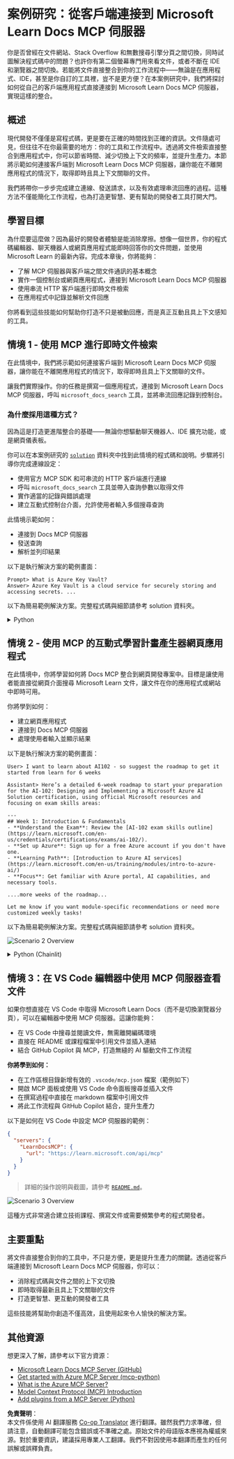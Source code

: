 <!--
CO_OP_TRANSLATOR_METADATA:
{
  "original_hash": "4319d291c9d124ecafea52b3d04bfa0e",
  "translation_date": "2025-07-14T06:19:52+00:00",
  "source_file": "09-CaseStudy/docs-mcp/README.md",
  "language_code": "tw"
}
-->
# 案例研究：從客戶端連接到 Microsoft Learn Docs MCP 伺服器

你是否曾經在文件網站、Stack Overflow 和無數搜尋引擎分頁之間切換，同時試圖解決程式碼中的問題？也許你有第二個螢幕專門用來看文件，或者不斷在 IDE 和瀏覽器之間切換。若能將文件直接整合到你的工作流程中——無論是在應用程式、IDE，甚至是你自訂的工具裡，豈不是更方便？在本案例研究中，我們將探討如何從自己的客戶端應用程式直接連接到 Microsoft Learn Docs MCP 伺服器，實現這樣的整合。

## 概述

現代開發不僅僅是寫程式碼，更是要在正確的時間找到正確的資訊。文件隨處可見，但往往不在你最需要的地方：你的工具和工作流程中。透過將文件檢索直接整合到應用程式中，你可以節省時間、減少切換上下文的頻率，並提升生產力。本節將示範如何連接客戶端到 Microsoft Learn Docs MCP 伺服器，讓你能在不離開應用程式的情況下，取得即時且具上下文關聯的文件。

我們將帶你一步步完成建立連線、發送請求，以及有效處理串流回應的過程。這種方法不僅能簡化工作流程，也為打造更智慧、更有幫助的開發者工具打開大門。

## 學習目標

為什麼要這麼做？因為最好的開發者體驗是能消除摩擦。想像一個世界，你的程式碼編輯器、聊天機器人或網頁應用程式能即時回答你的文件問題，並使用 Microsoft Learn 的最新內容。完成本章後，你將能夠：

- 了解 MCP 伺服器與客戶端之間文件通訊的基本概念
- 實作一個控制台或網頁應用程式，連接到 Microsoft Learn Docs MCP 伺服器
- 使用串流 HTTP 客戶端進行即時文件檢索
- 在應用程式中記錄並解析文件回應

你將看到這些技能如何幫助你打造不只是被動回應，而是真正互動且具上下文感知的工具。

## 情境 1 - 使用 MCP 進行即時文件檢索

在此情境中，我們將示範如何連接客戶端到 Microsoft Learn Docs MCP 伺服器，讓你能在不離開應用程式的情況下，取得即時且具上下文關聯的文件。

讓我們實際操作。你的任務是撰寫一個應用程式，連接到 Microsoft Learn Docs MCP 伺服器，呼叫 `microsoft_docs_search` 工具，並將串流回應記錄到控制台。

### 為什麼採用這種方式？
因為這是打造更進階整合的基礎——無論你想驅動聊天機器人、IDE 擴充功能，或是網頁儀表板。

你可以在本案例研究的 [`solution`](./solution/README.md) 資料夾中找到此情境的程式碼和說明。步驟將引導你完成連線設定：
- 使用官方 MCP SDK 和可串流的 HTTP 客戶端進行連線
- 呼叫 `microsoft_docs_search` 工具並帶入查詢參數以取得文件
- 實作適當的記錄與錯誤處理
- 建立互動式控制台介面，允許使用者輸入多個搜尋查詢

此情境示範如何：
- 連接到 Docs MCP 伺服器
- 發送查詢
- 解析並列印結果

以下是執行解決方案的範例畫面：

```
Prompt> What is Azure Key Vault?
Answer> Azure Key Vault is a cloud service for securely storing and accessing secrets. ...
```

以下為簡易範例解決方案。完整程式碼與細節請參考 solution 資料夾。

<details>
<summary>Python</summary>

```python
import asyncio
from mcp.client.streamable_http import streamablehttp_client
from mcp import ClientSession

async def main():
    async with streamablehttp_client("https://learn.microsoft.com/api/mcp") as (read_stream, write_stream, _):
        async with ClientSession(read_stream, write_stream) as session:
            await session.initialize()
            result = await session.call_tool("microsoft_docs_search", {"query": "Azure Functions best practices"})
            print(result.content)

if __name__ == "__main__":
    asyncio.run(main())
```

- 完整實作與記錄請參考 [`scenario1.py`](../../../../09-CaseStudy/docs-mcp/solution/python/scenario1.py)。
- 安裝與使用說明請參考同資料夾下的 [`README.md`](./solution/python/README.md)。
</details>

## 情境 2 - 使用 MCP 的互動式學習計畫產生器網頁應用程式

在此情境中，你將學習如何將 Docs MCP 整合到網頁開發專案中。目標是讓使用者能直接從網頁介面搜尋 Microsoft Learn 文件，讓文件在你的應用程式或網站中即時可用。

你將學到如何：
- 建立網頁應用程式
- 連接到 Docs MCP 伺服器
- 處理使用者輸入並顯示結果

以下是執行解決方案的範例畫面：

```
User> I want to learn about AI102 - so suggest the roadmap to get it started from learn for 6 weeks

Assistant> Here’s a detailed 6-week roadmap to start your preparation for the AI-102: Designing and Implementing a Microsoft Azure AI Solution certification, using official Microsoft resources and focusing on exam skills areas:

---
## Week 1: Introduction & Fundamentals
- **Understand the Exam**: Review the [AI-102 exam skills outline](https://learn.microsoft.com/en-us/credentials/certifications/exams/ai-102/).
- **Set up Azure**: Sign up for a free Azure account if you don't have one.
- **Learning Path**: [Introduction to Azure AI services](https://learn.microsoft.com/en-us/training/modules/intro-to-azure-ai/)
- **Focus**: Get familiar with Azure portal, AI capabilities, and necessary tools.

....more weeks of the roadmap...

Let me know if you want module-specific recommendations or need more customized weekly tasks!
```

以下為簡易範例解決方案。完整程式碼與細節請參考 solution 資料夾。

![Scenario 2 Overview](../../../../translated_images/scenario2.0c92726d5cd81f68238e5ba65f839a0b300d5b74b8ca7db28bc8f900c3e7d037.tw.png)

<details>
<summary>Python (Chainlit)</summary>

Chainlit 是一個用於建立對話式 AI 網頁應用程式的框架。它讓你輕鬆打造能呼叫 MCP 工具並即時顯示結果的互動式聊天機器人和助理。非常適合快速原型開發和使用者友善介面。

```python
import chainlit as cl
import requests

MCP_URL = "https://learn.microsoft.com/api/mcp"

@cl.on_message
def handle_message(message):
    query = {"question": message}
    response = requests.post(MCP_URL, json=query)
    if response.ok:
        result = response.json()
        cl.Message(content=result.get("answer", "No answer found.")).send()
    else:
        cl.Message(content="Error: " + response.text).send()
```

- 完整實作請參考 [`scenario2.py`](../../../../09-CaseStudy/docs-mcp/solution/python/scenario2.py)。
- 安裝與執行說明請參考 [`README.md`](./solution/python/README.md)。
</details>

## 情境 3：在 VS Code 編輯器中使用 MCP 伺服器查看文件

如果你想直接在 VS Code 中取得 Microsoft Learn Docs（而不是切換瀏覽器分頁），可以在編輯器中使用 MCP 伺服器。這讓你能夠：
- 在 VS Code 中搜尋並閱讀文件，無需離開編碼環境
- 直接在 README 或課程檔案中引用文件並插入連結
- 結合 GitHub Copilot 與 MCP，打造無縫的 AI 驅動文件工作流程

**你將學到如何：**
- 在工作區根目錄新增有效的 `.vscode/mcp.json` 檔案（範例如下）
- 開啟 MCP 面板或使用 VS Code 命令面板搜尋並插入文件
- 在撰寫過程中直接在 markdown 檔案中引用文件
- 將此工作流程與 GitHub Copilot 結合，提升生產力

以下是如何在 VS Code 中設定 MCP 伺服器的範例：

```json
{
  "servers": {
    "LearnDocsMCP": {
      "url": "https://learn.microsoft.com/api/mcp"
    }
  }
}
```

</details>

> 詳細的操作說明與截圖，請參考 [`README.md`](./solution/scenario3/README.md)。

![Scenario 3 Overview](../../../../translated_images/step4-prompt-chat.12187bb001605efc5077992b621f0fcd1df12023c5dce0464f8eb8f3d595218f.tw.png)

這種方式非常適合建立技術課程、撰寫文件或需要頻繁參考的程式開發者。

## 主要重點

將文件直接整合到你的工具中，不只是方便，更是提升生產力的關鍵。透過從客戶端連接到 Microsoft Learn Docs MCP 伺服器，你可以：

- 消除程式碼與文件之間的上下文切換
- 即時取得最新且具上下文關聯的文件
- 打造更智慧、更互動的開發者工具

這些技能將幫助你創造不僅高效，且使用起來令人愉快的解決方案。

## 其他資源

想更深入了解，請參考以下官方資源：

- [Microsoft Learn Docs MCP Server (GitHub)](https://github.com/MicrosoftDocs/mcp)
- [Get started with Azure MCP Server (mcp-python)](https://learn.microsoft.com/en-us/azure/developer/azure-mcp-server/get-started#create-the-python-app)
- [What is the Azure MCP Server?](https://learn.microsoft.com/en-us/azure/developer/azure-mcp-server/)
- [Model Context Protocol (MCP) Introduction](https://modelcontextprotocol.io/introduction)
- [Add plugins from a MCP Server (Python)](https://learn.microsoft.com/en-us/semantic-kernel/concepts/plugins/adding-mcp-plugins)

**免責聲明**：  
本文件係使用 AI 翻譯服務 [Co-op Translator](https://github.com/Azure/co-op-translator) 進行翻譯。雖然我們力求準確，但請注意，自動翻譯可能包含錯誤或不準確之處。原始文件的母語版本應視為權威來源。對於重要資訊，建議採用專業人工翻譯。我們不對因使用本翻譯而產生的任何誤解或誤釋負責。